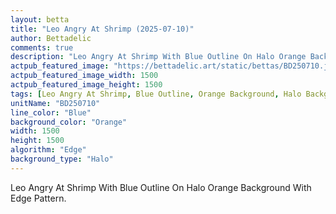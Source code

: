 ```yaml
---
layout: betta
title: "Leo Angry At Shrimp (2025-07-10)"
author: Bettadelic
comments: true
description: "Leo Angry At Shrimp With Blue Outline On Halo Orange Background With Edge Pattern."
actpub_featured_image: "https://bettadelic.art/static/bettas/BD250710.jpg"
actpub_featured_image_width: 1500
actpub_featured_image_height: 1500
tags: [Leo Angry At Shrimp, Blue Outline, Orange Background, Halo Background Pattern, Edge Pattern, July 2025]
unitName: "BD250710"
line_color: "Blue"
background_color: "Orange"
width: 1500
height: 1500
algorithm: "Edge"
background_type: "Halo"
---
```


Leo Angry At Shrimp With Blue Outline On Halo Orange Background With Edge Pattern.
